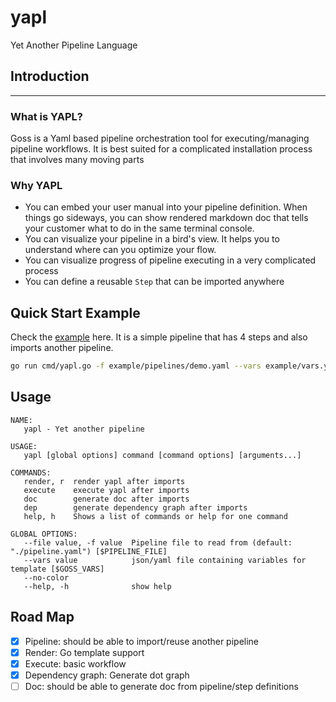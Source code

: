# yapl
Yet Another Pipeline Language

## Introduction
----
### What is YAPL?

Goss is a Yaml based pipeline orchestration tool for executing/managing pipeline workflows. It is best suited for a complicated installation process that involves many moving parts

### Why YAPL

- You can embed your user manual into your pipeline definition. When things go sideways, you can show rendered markdown doc that tells your customer what to do in the same terminal console.
- You can visualize your pipeline in a bird's view. It helps you to understand where can you optimize your flow.
- You can visualize progress of pipeline executing in a very complicated process
- You can define a reusable `Step` that can be imported anywhere

## Quick Start Example

Check the [example](example/pipelines/demo.yaml) here.  It is a simple pipeline that has 4 steps and also imports another pipeline.

```bash
go run cmd/yapl.go -f example/pipelines/demo.yaml --vars example/vars.yaml execute
```

## Usage
```
NAME:
   yapl - Yet another pipeline

USAGE:
   yapl [global options] command [command options] [arguments...]

COMMANDS:
   render, r  render yapl after imports
   execute    execute yapl after imports
   doc        generate doc after imports
   dep        generate dependency graph after imports
   help, h    Shows a list of commands or help for one command

GLOBAL OPTIONS:
   --file value, -f value  Pipeline file to read from (default: "./pipeline.yaml") [$PIPELINE_FILE]
   --vars value            json/yaml file containing variables for template [$GOSS_VARS]
   --no-color              
   --help, -h              show help
```
## Road Map
- [x] Pipeline: should be able to import/reuse another pipeline
- [x] Render: Go template support
- [x] Execute: basic workflow
- [x] Dependency graph: Generate dot graph
- [ ] Doc: should be able to generate doc from pipeline/step definitions
